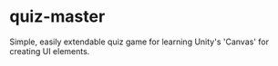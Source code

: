 # quiz-master
Simple, easily extendable quiz game for learning Unity's 'Canvas' for creating UI elements.

